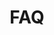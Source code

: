 ---
title: FAQ
image: /img/ovn-open-voice-network-about-ai-voice-assistance_optimized.jpg
about:
  - heading: 
    imageUrl: /img/1x1-white-pixel.png
    text: >-
      Frequently asked questions about the Open Voice Network, its progress, and mission.
faqs:
  - heading: What is the Open Voice Network?
    answer: >-
      <p>Voice as a digital interface and platform promises to make digital connections easier and more inclusive worldwide, to create value for businesses and organizations of all types. Unfortunately, the path to that promise is not assured.</p>

      <p>The Open Voice Network (OVN) was formed to enable voice assistance to fulfill its promise.</p>

      <p><strong>OVN is a collaborative industry initiative that will develop and propose global industry standards for voice assistance.</strong> Such standards will make voice assistance worthy of user trust across multiple platforms, devices, and use cases worldwide, and like other standards-development efforts, substantially accelerate the growth of the available market.</p>
  - heading: Why is this organization important?
    answer: >-
      <p>Voice assistance has the potential to become a primary touchless way to connect more quickly and easily with the internet, smart homes and factories, and enterprise applications. For consumer-facing industries, voice assistance could improve productivity, profitability, accessibility, and inclusion. But what started as the world’s fastest adopted consumer technology may fall well short of its potential for acceptance and value. Consumers are showing increased hesitation to venture into new usage. Research points to a “trust gap” that raises critical questions of <strong>privacy, ease of use, dependable connection, equal and unbiased access, and data security.</strong></p>

      <p>These concerns extend beyond the handful of organizations dominating the voice assistance landscape today. Leading industry analysts predict that as voice assistance grows in availability and adoption, thousands of innovators and Tier 1 businesses will introduce their own independent and branded assistants by 2025. In such an environment, questions of invocation, interoperability, commercial data ownership, and security become paramount.</p>
  - heading: What is the problem in voice?
    answer: >-
      <p><strong>There is an absence of standards in the world of voice assistance.</strong> At present, there is no communally developed, broadly adopted “rule of law” that governs voice assistance. Issues such as privacy, data use, access to third party sites and applications, interoperability and the like are managed at a commercial platform level. As in the earliest days of the internet, this absence of standards leads to concerns and a lack of trust among individual users, enterprise decision-makers, and the developer-designer-strategist community – which, in turn, is now leading to an increasing gap between assistant availability, adoption, and regular use.</p>
  - heading: Why are standards the solution?
    answer: >-
      <p>We believe that a major part of the solution lies in the <strong>communal development of broadly endorsed and implemented standards.</strong> In other technological and industrial situations, standards have created component interoperability – enabling the creation of purpose-built solutions, and the growth of firms whose innovation can create a “special sauce” to one or more components. Standards also push investment toward the development of new capabilities and features; they spark the creation of developer tools; and, for enterprise users, they deliver a “build once, use many” efficiency, as the need for proprietary interfaces diminishes.</p>
  - heading: What will the Open Voice Network do?
    answer: >-
      <ol>
        <li>Sponsor and lead research that will explore, develop, and propose voice assistance standards.</li>
        <li>Sponsor and lead research that will explore, develop, and propose ethical use frameworks.</li>
        <li>Drive industry awareness of the opportunity, challenges, and value of voice assistance in consumer-facing industries</li>
      </ol>
  - heading: Who is involved in the Open Voice Network?
    answer: >-
      <p><strong>All consumer-facing industries are involved:</strong> commerce, health & life sciences, financial services, media, manufacturing, transportation, telecommunication, education, and connected government. Individuals at all levels of interest and technical ability are invited to be a part of Communities within the Open Voice Network, from subject matter experts and researchers to voice technicians, CEOs, chief strategists, head marketers, chief information, technology, and digital officers.</p>
  - heading: Where does Open Voice Network receive funding?
    answer: >-
      <p>The Open Voice Network (OVN) is independently funded and governed by a Steering Committee of sponsor executives and at-large members. The Open Voice Network is a Directed Fund of The Linux Foundation (LF) and benefits from the LF’s breadth and depth of influence within the global technology community, LF management oversight, and shared LF administrative and legal services.</p>
  - heading: Where is the Open Voice Network?
    answer: >-
      <p>In 2020-21, OVN will be working with enterprises, voice practitioners, platform providers, and industry associations in <strong>North America and the European Union.</strong> The OVN has also formed a working collaboration relationship with the <strong>China Netcasting Service Association (CNSA),</strong> the Beijing-based industry association now responsible for voice assistance.</p>
  - heading: What does Open Voice Network sponsorship require?
    answer: >-
      <ul class="bullets">
        <li><strong>OVN Platinum</strong> sponsors commit to a financial contribution of $100K (USD) each year for three years, as well as participation on the OVN’s governing Steering Committee and operating committees of choice.</li>
        <li><strong>OVN Gold</strong> sponsors commit to a financial contribution of $50K (USD) each year for three years, and participation on operating committees.</li>
        <li><strong>OVN Advocate</strong> sponsors are active members of the voice designer-developer community and commit to a financial contribution of $7.5K each year for three years, and participation on operating committees.</li>
        <li>Linux Foundation membership is also required.</li>
      </ul>
---
